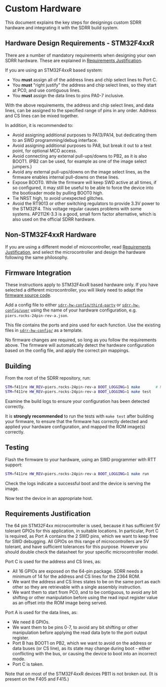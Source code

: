 # Custom Hardware

This document explains the key steps for designings custom SDRR hardware and integrating it with the SDRR build system.

## Hardware Design Requirements - STM32F4xxR

There are a number of mandatory requirements when designing your own SDRR hardware.  These are explained in [Requirements Justification](#requirements-justification).

If you are using an STM32F4xxR based system:

- You **must** assign all of the address lines and chip select lines to Port C.
- You **must** "right justify" the address and chip select lines, so they start at PC0, and use contiguous lines.
- You **must** assign the data lines to pins PA0-7 inclusive.

With the above requirements, the address and chip select lines, and data lines, can be assigned to the specified range of pins in any order.  Address and CS lines can be mixed together.

In addition, it is recommended to:

- Avoid assigning additional purposes to PA13/PA14, but dedicating them to an SWD programming/debug interface.
- Avoid assigning additional purposes to PA8, but break it out to a test point, for optional MCO access.
- Avoid connecting any external pull-ups/downs to PB2, as it is also BOOT1.  (PB2 can be used, for example as one of the image select jumpers.)
- Avoid any external pull-ups/downs on the image select lines, as the firmware enables internal pull-downs on these lines.
- Expose BOOT0.  While the firmware will keep SWD active at all times, if so configured, it may still be useful to be able to force the device into the bootloader mode by pulling BOOT0 high.
- Tie NRST high, to avoid unexpected glitches.
- Avoid the RT9013 or other switching regulators to provide 3.3V power to the STM32F4.  This voltage regular causes problems with some systems.  AP2112K-3.3 is a good, small form factor alternative, which is also used on the official SDRR hardware.

## Non-STM32F4xxR Hardware

If you are using a different model of microcontroller, read [Requirements Justification](#requirements-justification), and select the microcontroller and design the hardware following the same philosophy.

## Firmware Integration

These instructions apply to STM32F4xxR based hardware only.  If you have selected a different microcontroller, you will likely need to adapt the [firmware source code](/sdrr/).

Add a config file to either [`sdrr-hw-config/third-party`](/sdrr-hw-config/third-party/README.md) or [`sdrr-hw-config/user`](/sdrr-hw-config/user/README.md) using the name of your hardware configuration, e.g. `piers.rocks-24pin-rev-a.json`.

This file contains the ports and pins used for each function.  Use the existing files in [`sdrr-hw-config/`](/sdrr-hw-config/) as a template.

No firmware changes are required, so long as you follow the requirements above.  The firmware will automatically detect the hardware configuration based on the config file, and apply the correct pin mappings.

## Building

From the root of the SDRR repository, run:

```bash
STM=f411re HW_REV=piers.rocks-24pin-rev-a BOOT_LOGGING=1 make       # Replace f411re with your STM model
STM=f411re HW_REV=piers.rocks-24pin-rev-a BOOT_LOGGING=1 make test
```

Examine the build logs to ensure your configuration has been detected correctly.

It is **strongly recommended** to run the tests with `make test` after building your firmware, to ensure that the firmware has correctly detected and applied your hardware configuration, and mapped the ROM image(s) correctly.  

## Testing

Flash the firmware to your hardware, using an SWD programmer with RTT support:

```bash
STM=f411re HW_REV=piers.rocks-24pin-rev-a BOOT_LOGGING=1 make run
```

Check the logs indicate a successful boot and the device is serving the image.

Now test the device in an appropriate host.

## Requirements Justification

The 64 pin STM32F4xx microcontroller is used, because it has sufficient 5V tolerant GPIOs for this application, in suitable locations.  In particular, Port C is required, as Port A contains the 2 SWD pins, which we want to keep free for SWD debugging.  All GPIOs on this range of microcontrollers are 5V tolerant, and have sufficient tolerances for this purpose.  However you should double check the datasheet for your specific microcontroller model.

Port C is used for the address and CS lines, as:

- All 16 GPIOs are exposed on the 64-pin package.  SDRR needs a minimum of 14 for the address and CS lines for the 2364 ROM.
- We want the address and CS lines states to be on the same port as each other so they are retrievable with a single assembly instruction.
- We want them to start from PC0, and to be contiguous, to avoid any bit shifting or other manipulation before using the read input register value as an offset into the ROM image being served.

Port A is used for the data lines, as:

- We need 8 GPIOs.
- We want them to be pins 0-7, to avoid any bit shifting or other manipulation before applying the read data byte to the port output register.
- Port B has BOOT1 on PB2, which we want to avoid on the address or data buses (or CS line), as its state may change during boot - either conflicting with the bus, or causing the device to boot into an incorrect mode.
- Port C is taken.

Note that on most of the STM32F4xxR devices PB11 is not broken out.  (It is present on the F405 and F415.)
